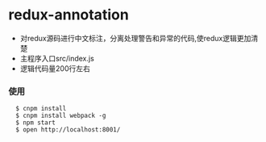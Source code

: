 # redux-annotation

- 对redux源码进行中文标注，分离处理警告和异常的代码,使redux逻辑更加清楚
- 主程序入口src/index.js
- 逻辑代码量200行左右

### 使用
```
  $ cnpm install
  $ cnpm install webpack -g
  $ npm start 
  $ open http://localhost:8001/
```
